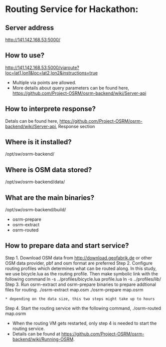 # Routing Service for Hackathon: #

## Server address ##
http://141.142.168.53:5000/

## How to use? ##
http://141.142.168.53:5000/viaroute?loc=lat1,lon1&loc=lat2,lon2&instructions=true

* Multiple via points are allowed.
* More details about query parameters can be found here, https://github.com/Project-OSRM/osrm-backend/wiki/Server-api

## How to interprete response? ##
Detals can be found here, https://github.com/Project-OSRM/osrm-backend/wiki/Server-api, Response section 

## Where is it installed? ##
/opt/sw/osrm-backend/

## Where is OSM data stored? ##
/opt/sw/osrm-backend/data/

## What are the main binaries? ##
/opt/sw/osrm-backend/build/
- osrm-prepare
- osrm-extract
- osrm-routed

## How to prepare data and start service? ##
Step 1. Download OSM data from http://download.geofabrik.de or other OSM data provider, pbf and osm format are preferred
Step 2. Configure routing profiles which determines what can be routed along. In this study, we use bicycle.lua as the routing profile. Then make symbolic link with the following command
	ln -s ../profiles/bicycle.lua profile.lua
	ln -s ../profiles/lib/
Step 3. Run osrm-extract and osrm-prepare binaries to prepare addtional files for routing.
	./osrm-extract map.osm
	./osrm-prepare map.osrm
	
	* depending on the data size, this two steps might take up to hours
Step 4. Start the routing service with the following command,
	./osrm-routed map.osrm

* When the routing VM gets restarted, only step 4 is needed to start the routing service. 
* Details can be found at https://github.com/Project-OSRM/osrm-backend/wiki/Running-OSRM.